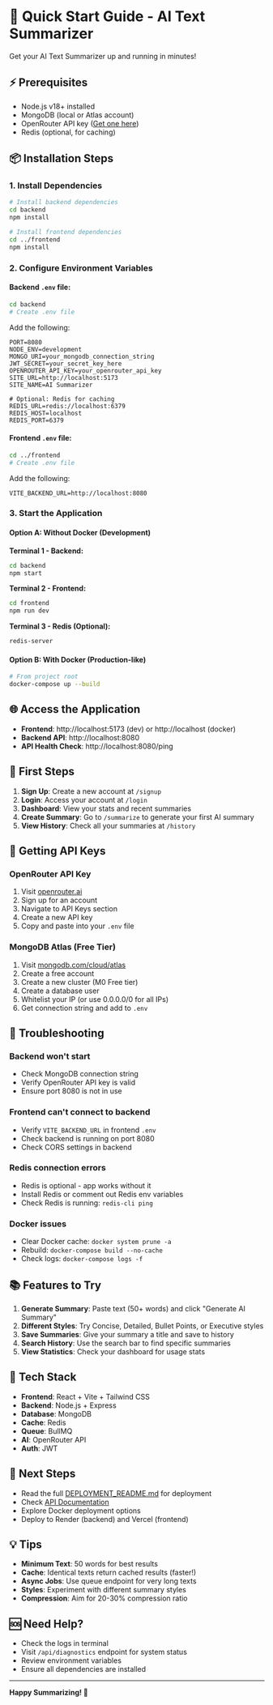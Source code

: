 # 🚀 Quick Start Guide - AI Text Summarizer

Get your AI Text Summarizer up and running in minutes!

## ⚡ Prerequisites

- Node.js v18+ installed
- MongoDB (local or Atlas account)
- OpenRouter API key ([Get one here](https://openrouter.ai))
- Redis (optional, for caching)

## 📦 Installation Steps

### 1. Install Dependencies

```bash
# Install backend dependencies
cd backend
npm install

# Install frontend dependencies
cd ../frontend
npm install
```

### 2. Configure Environment Variables

#### Backend `.env` file:

```bash
cd backend
# Create .env file
```

Add the following:

```env
PORT=8080
NODE_ENV=development
MONGO_URI=your_mongodb_connection_string
JWT_SECRET=your_secret_key_here
OPENROUTER_API_KEY=your_openrouter_api_key
SITE_URL=http://localhost:5173
SITE_NAME=AI Summarizer

# Optional: Redis for caching
REDIS_URL=redis://localhost:6379
REDIS_HOST=localhost
REDIS_PORT=6379
```

#### Frontend `.env` file:

```bash
cd ../frontend
# Create .env file
```

Add the following:

```env
VITE_BACKEND_URL=http://localhost:8080
```

### 3. Start the Application

#### Option A: Without Docker (Development)

**Terminal 1 - Backend:**
```bash
cd backend
npm start
```

**Terminal 2 - Frontend:**
```bash
cd frontend
npm run dev
```

**Terminal 3 - Redis (Optional):**
```bash
redis-server
```

#### Option B: With Docker (Production-like)

```bash
# From project root
docker-compose up --build
```

## 🌐 Access the Application

- **Frontend**: http://localhost:5173 (dev) or http://localhost (docker)
- **Backend API**: http://localhost:8080
- **API Health Check**: http://localhost:8080/ping

## 🎯 First Steps

1. **Sign Up**: Create a new account at `/signup`
2. **Login**: Access your account at `/login`
3. **Dashboard**: View your stats and recent summaries
4. **Create Summary**: Go to `/summarize` to generate your first AI summary
5. **View History**: Check all your summaries at `/history`

## 🔑 Getting API Keys

### OpenRouter API Key

1. Visit [openrouter.ai](https://openrouter.ai)
2. Sign up for an account
3. Navigate to API Keys section
4. Create a new API key
5. Copy and paste into your `.env` file

### MongoDB Atlas (Free Tier)

1. Visit [mongodb.com/cloud/atlas](https://www.mongodb.com/cloud/atlas)
2. Create a free account
3. Create a new cluster (M0 Free tier)
4. Create a database user
5. Whitelist your IP (or use 0.0.0.0/0 for all IPs)
6. Get connection string and add to `.env`

## 🐛 Troubleshooting

### Backend won't start

- Check MongoDB connection string
- Verify OpenRouter API key is valid
- Ensure port 8080 is not in use

### Frontend can't connect to backend

- Verify `VITE_BACKEND_URL` in frontend `.env`
- Check backend is running on port 8080
- Check CORS settings in backend

### Redis connection errors

- Redis is optional - app works without it
- Install Redis or comment out Redis env variables
- Check Redis is running: `redis-cli ping`

### Docker issues

- Clear Docker cache: `docker system prune -a`
- Rebuild: `docker-compose build --no-cache`
- Check logs: `docker-compose logs -f`

## 📚 Features to Try

1. **Generate Summary**: Paste text (50+ words) and click "Generate AI Summary"
2. **Different Styles**: Try Concise, Detailed, Bullet Points, or Executive styles
3. **Save Summaries**: Give your summary a title and save to history
4. **Search History**: Use the search bar to find specific summaries
5. **View Statistics**: Check your dashboard for usage stats

## 🎨 Tech Stack

- **Frontend**: React + Vite + Tailwind CSS
- **Backend**: Node.js + Express
- **Database**: MongoDB
- **Cache**: Redis
- **Queue**: BullMQ
- **AI**: OpenRouter API
- **Auth**: JWT

## 📖 Next Steps

- Read the full [DEPLOYMENT_README.md](./DEPLOYMENT_README.md) for deployment
- Check [API Documentation](./DEPLOYMENT_README.md#api-documentation)
- Explore Docker deployment options
- Deploy to Render (backend) and Vercel (frontend)

## 💡 Tips

- **Minimum Text**: 50 words for best results
- **Cache**: Identical texts return cached results (faster!)
- **Async Jobs**: Use queue endpoint for very long texts
- **Styles**: Experiment with different summary styles
- **Compression**: Aim for 20-30% compression ratio

## 🆘 Need Help?

- Check the logs in terminal
- Visit `/api/diagnostics` endpoint for system status
- Review environment variables
- Ensure all dependencies are installed

---

**Happy Summarizing! 🎉**
